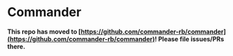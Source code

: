 # Commander

**This repo has moved to [https://github.com/commander-rb/commander](https://github.com/commander-rb/commander)! Please file issues/PRs there.**

